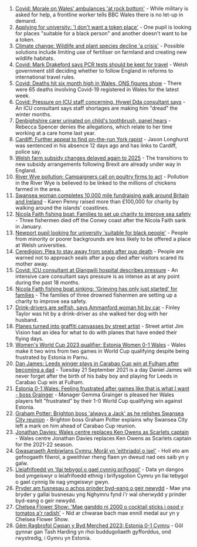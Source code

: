 1. [Covid: Morale on Wales' ambulances 'at rock bottom'](https://www.bbc.co.uk/news/uk-wales-politics-58640374?at_medium=RSS&at_campaign=KARANGA) - While military is asked for help, a frontline worker tells BBC Wales there is no let-up in demand.
2. [Applying for university: 'I don't want a token place'](https://www.bbc.co.uk/news/uk-wales-58640992?at_medium=RSS&at_campaign=KARANGA) - One pupil is looking for places "suitable for a black person" and another doesn't want to be a token.
3. [Climate change: Wildlife and plant species decline 'a crisis'](https://www.bbc.co.uk/news/uk-wales-58641886?at_medium=RSS&at_campaign=KARANGA) - Possible solutions include limiting use of fertiliser on farmland and creating new wildlife habitats.
4. [Covid: Mark Drakeford says PCR tests should be kept for travel](https://www.bbc.co.uk/news/uk-wales-politics-58640369?at_medium=RSS&at_campaign=KARANGA) - Welsh government still deciding whether to follow England in reforms to international travel rules.
5. [Covid: Deaths hit six month high in Wales, ONS figures show](https://www.bbc.co.uk/news/uk-wales-58638603?at_medium=RSS&at_campaign=KARANGA) - There were 65 deaths involving Covid-19 registered in Wales for the latest week.
6. [Covid: Pressure on ICU staff concerning, Hywel Dda consultant says](https://www.bbc.co.uk/news/uk-wales-58627764?at_medium=RSS&at_campaign=KARANGA) - An ICU consultant says staff shortages are making him "dread" the winter months.
7. [Denbighshire carer urinated on child's toothbrush, panel hears](https://www.bbc.co.uk/news/uk-wales-58641781?at_medium=RSS&at_campaign=KARANGA) - Rebecca Spencer denies the allegations, which relate to her time working at a care home last year.
8. [Cardiff: Further appeal to find on-the-run York rapist](https://www.bbc.co.uk/news/uk-wales-58645195?at_medium=RSS&at_campaign=KARANGA) - Jason Longhurst was sentenced in his absence 12 days ago and has links to Cardiff, police say.
9. [Welsh farm subsidy changes delayed again to 2025](https://www.bbc.co.uk/news/uk-wales-58638544?at_medium=RSS&at_campaign=KARANGA) - The transitions to new subsidy arrangements following Brexit are already under way in England.
10. [River Wye pollution: Campaigners call on poultry firms to act](https://www.bbc.co.uk/news/uk-england-hereford-worcester-58638370?at_medium=RSS&at_campaign=KARANGA) - Pollution in the River Wye is believed to be linked to the millions of chickens farmed in the area.
11. [Swansea woman completes 10,000 mile fundraising walk around Britain and Ireland](https://www.bbc.co.uk/news/uk-wales-58635225?at_medium=RSS&at_campaign=KARANGA) - Karen Penny raised more than £100,000 for charity by walking around the islands' coastlines.
12. [Nicola Faith fishing boat: Families to set up charity to improve sea safety](https://www.bbc.co.uk/news/uk-wales-58627644?at_medium=RSS&at_campaign=KARANGA) - Three fishermen died off the Conwy coast after the Nicola Faith sank in January.
13. [Newport pupil looking for university 'suitable for black people'](https://www.bbc.co.uk/news/uk-wales-58642946?at_medium=RSS&at_campaign=KARANGA) - People from minority or poorer backgrounds are less likely to be offered a place at Welsh universities.
14. [Ceredigion: Plea to stay away from seals after pup death](https://www.bbc.co.uk/news/uk-wales-58641790?at_medium=RSS&at_campaign=KARANGA) - People are warned not to approach seals after a pup died after visitors scared its mother away.
15. [Covid: ICU consultant at Glangwili hospital describes pressure](https://www.bbc.co.uk/news/uk-wales-58629578?at_medium=RSS&at_campaign=KARANGA) - An intensive care consultant says pressure is as intense as at any point during the past 18 months.
16. [Nicola Faith fishing boat sinking: 'Grieving has only just started' for families](https://www.bbc.co.uk/news/uk-wales-58638541?at_medium=RSS&at_campaign=KARANGA) - The families of three drowned fishermen are setting up a charity to improve sea safety.
17. [Drink-drivers are selfish, says Ammanford woman hit by car](https://www.bbc.co.uk/news/uk-wales-58603537?at_medium=RSS&at_campaign=KARANGA) - Finley Taylor was hit by a drink-driver as she walked her dog with her husband.
18. [Planes turned into graffiti canvasses by street artist](https://www.bbc.co.uk/news/uk-wales-58573703?at_medium=RSS&at_campaign=KARANGA) - Street artist Jim Vision had an idea for what to do with planes that have ended their flying days.
19. [Women's World Cup 2023 qualifier: Estonia Women 0-1 Wales](https://www.bbc.co.uk/sport/football/58580552?at_medium=RSS&at_campaign=KARANGA) - Wales make it two wins from two games in World Cup qualifying despite being frustrated by Estonia in Parnu.
20. [Dan James: Leeds winger plays in Carabao Cup win at Fulham after becoming a dad](https://www.bbc.co.uk/sport/football/58643320?at_medium=RSS&at_campaign=KARANGA) - Tuesday 21 September 2021 is a day Daniel James will never forget after the birth of his baby boy and playing for Leeds in Carabao Cup win at Fulham.
21. [Estonia 0-1 Wales: Feeling frustrated after games like that is what I want - boss Grainger](https://www.bbc.co.uk/sport/av/football/58648106?at_medium=RSS&at_campaign=KARANGA) - Manager Gemma Grainger is pleased her Wales players felt "frustrated" by their 1-0 World Cup qualifying win against Estonia.
22. [Graham Potter: Brighton boss 'always a Jack' as he relishes Swansea City reunion](https://www.bbc.co.uk/sport/football/58635201?at_medium=RSS&at_campaign=KARANGA) - Brighton boss Graham Potter explains why Swansea City left a mark on him ahead of Carabao Cup reunion.
23. [Jonathan Davies: Wales centre replaces Ken Owens as Scarlets captain](https://www.bbc.co.uk/sport/rugby-union/58631163?at_medium=RSS&at_campaign=KARANGA) - Wales centre Jonathan Davies replaces Ken Owens as Scarlets captain for the 2021-22 season.
24. [Gwasanaeth Ambiwlans Cymru: Morâl yn 'eithriadol o isel'](https://www.bbc.co.uk/newyddion/58637326?at_medium=RSS&at_campaign=KARANGA) - Holi eto am gefnogaeth filwrol, a gweithiwr rheng flaen yn dweud nad oes saib yn y galw.
25. [Lleiafrifoedd yn 'llai tebygol o gael cynnig prifysgol'](https://www.bbc.co.uk/newyddion/58639302?at_medium=RSS&at_campaign=KARANGA) - Data yn dangos bod ymgeiswyr o leiafrifoedd ethnig i brifysgolion Cymru yn llai tebygol o gael cynnig lle nag ymgeiswyr gwyn.
26. [Pryder am fusnesau o achos prinder byd-eang o geir newydd](https://www.bbc.co.uk/newyddion/58643557?at_medium=RSS&at_campaign=KARANGA) - Mae yna bryder y gallai busnesau yng Nghymru fynd i'r wal oherwydd y prinder byd-eang o geir newydd.
27. [Chelsea Flower Show: 'Mae ganddo ni 2000 o cocktail sticks i osod y tomatos a'r radish'](https://www.bbc.co.uk/newyddion/58630667?at_medium=RSS&at_campaign=KARANGA) - Nid ar chwarae bach mae ennill medal aur yn y Chelsea Flower Show.
28. [Gêm Ragbrofol Cwpan y Byd Merched 2023: Estonia 0-1 Cymru](https://www.bbc.co.uk/newyddion/58643559?at_medium=RSS&at_campaign=KARANGA) - Gôl gynnar gan Tash Harding yn rhoi buddugoliaeth gyfforddus, ond rwystredig, i Gymru yn Estonia.
